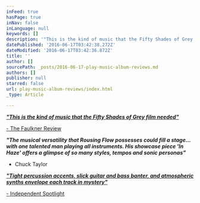 ```yaml
---
inFeed: true
hasPage: true
inNav: false
inLanguage: null
keywords: []
description: '"This is the kind of music that the Fifty Shades of Grey film needed"'
datePublished: '2016-06-17T03:42:38.272Z'
dateModified: '2016-06-17T03:42:36.872Z'
title: ''
author: []
sourcePath: _posts/2016-06-17-play-music-album-reviews.md
authors: []
publisher: null
starred: false
url: play-music-album-reviews/index.html
_type: Article

---
```

**_["This is the kind of music that the Fifty Shades of Grey film needed"][0]_**

[- The Faulkner Review][0]

_**"The musical versatility that Rousing Flow possesses could fill a stage... with one talented man playing all instruments. His showcase piece 'In Haze' offers a glimpse of so many styles, tempos and sonic personas"**_

- Chuck Taylor

**_["Tight percussion accents, slick guitar and bass banter, and atmospheric synths envelope each track in mystery"][1]_**

[- Independent Spotlight][1]

[0]: https://thefaulknerreview.wordpress.com/2015/06/19/album-review-play-music-by-rousing-flow-review/
[1]: http://brettstewart.net/independent-spotlight/14156278/rousingflow